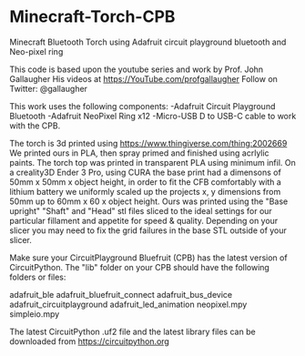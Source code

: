 # Minecraft-Torch-CPB
Minecraft Bluetooth Torch using Adafruit circuit playground bluetooth and Neo-pixel ring


This code is based upon the youtube series and work by Prof. John Gallaugher
His videos at https://YouTube.com/profgallaugher Follow on Twitter: @gallaugher

This work uses the following components:
-Adafruit Circuit Playground Bluetooth
-Adafruit NeoPixel Ring x12
-Micro-USB D to USB-C cable to work with the CPB.

The torch is 3d printed using https://www.thingiverse.com/thing:2002669
We printed ours in PLA, then spray primed and finished using acrlylic paints. The torch top was printed in transparent PLA using minimum infil. 
On a creality3D Ender 3 Pro, using CURA the base print had a dimensons of 50mm x 50mm x object height, in order to fit the CFB comfortably with a lithium battery we uniformly scaled up the projects x, y dimensions from 50mm up to 60mm x 60 x object height. 
Ours was printed using the "Base upright" "Shaft" and "Head" stl files sliced to the ideal settings for our particular fillament and appetite for speed & quality. 
Depending on your slicer you may need to fix the grid failures in the base STL outside of your slicer.

Make sure your CircuitPlayground Bluefruit (CPB) has the latest version of CircuitPython.
The "lib" folder on your CPB should have the following folders or files:

adafruit_ble
adafruit_bluefruit_connect
adafruit_bus_device
adafruit_circuitplayground
adafruit_led_animation
neopixel.mpy
simpleio.mpy

The latest CircuitPython .uf2 file and the latest library files can be downloaded from https://circuitpython.org





